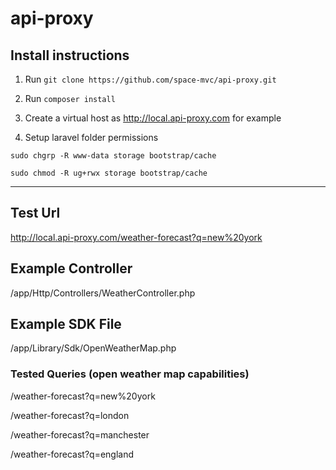 # api-proxy

## Install instructions

1) Run ```git clone https://github.com/space-mvc/api-proxy.git```

2) Run ```composer install```

3) Create a virtual host as http://local.api-proxy.com for example 

4) Setup laravel folder permissions

```sudo chgrp -R www-data storage bootstrap/cache```

```sudo chmod -R ug+rwx storage bootstrap/cache```

--------------------------------------

## Test Url

http://local.api-proxy.com/weather-forecast?q=new%20york

## Example Controller 

/app/Http/Controllers/WeatherController.php

## Example SDK File

/app/Library/Sdk/OpenWeatherMap.php

### Tested Queries (open weather map capabilities)

/weather-forecast?q=new%20york

/weather-forecast?q=london

/weather-forecast?q=manchester

/weather-forecast?q=england
